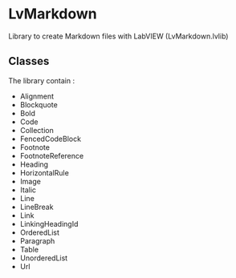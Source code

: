 # LvMarkdown

Library to create Markdown files with LabVIEW (LvMarkdown.lvlib)

## Classes

The library contain :

- Alignment
- Blockquote
- Bold
- Code
- Collection
- FencedCodeBlock
- Footnote
- FootnoteReference
- Heading
- HorizontalRule
- Image
- Italic
- Line
- LineBreak
- Link
- LinkingHeadingId
- OrderedList
- Paragraph
- Table
- UnorderedList
- Url


